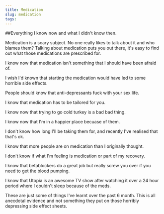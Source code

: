 ```yaml
---
title: Medication
slug: medication
tags:
---
```

##Everything I know now and what I didn't know then.

Medication is a scary subject. No one really likes to talk about it and who blames them? Talking about medication puts you out there, it's easy to find out what those medications are prescribed for.

I know now that medication isn't something that I should have been afraid of.

I wish I'd known that starting the medication would have led to some horrible side effects.

People should know that anti-depressants fuck with your sex life.

I know that medication has to be tailored for you.

I know now that trying to go cold turkey is a bad bad thing.

I know now that I'm in a happier place becuase of them.

I don't know how long I'll be taking them for, and recently I've realised that that's ok.

I know that more people are on medication than I originally thought.

I don't know if what I'm feeling is medication or part of my recovery.

I know that betablockers do a great job but really screw you over if you need to get the blood pumping.

I know that Utopia is an awesome TV show after watching it over a 24 hour period where I couldn't sleep because of the meds.

These are just some of things I've learnt over the past 6 month. This is all anecdotal evidence and not something they put on those horribly depressing side effect sheets.

